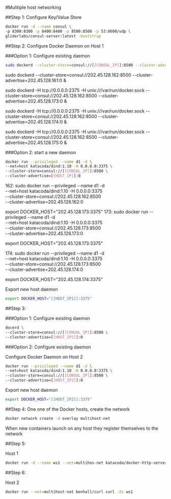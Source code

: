#Mulitiple host networking 


##Step 1:
Configure Key/Value Store 

```sh
docker run -d --name consul \
-p 8300:8300 -p 8400:8400 -p 8500:8500 -p 53:8600/udp \
gliderlabs/consul-server:latest -bootstrap
```

##Step 2:
Configure Docker Daemon on Host 1

###Option 1: Configure existing daemon

```sh
sudo dockerd --cluster-store=consul://[[CONSUL_IP]]:8500 --cluster-advertise=[[HOST_IP1]]:0
```

sudo dockerd --cluster-store=consul://202.45.128.162:8500 --cluster-advertise=202.45.128.161:0 &

sudo dockerd -H tcp://0.0.0.0:2375 -H unix:///var/run/docker.sock --cluster-store=consul://202.45.128.162:8500 --cluster-advertise=202.45.128.173:0 &

sudo dockerd -H tcp://0.0.0.0:2375 -H unix:///var/run/docker.sock --cluster-store=consul://202.45.128.162:8500 --cluster-advertise=202.45.128.174:0 &

sudo dockerd -H tcp://0.0.0.0:2375 -H unix:///var/run/docker.sock --cluster-store=consul://202.45.128.162:8500 --cluster-advertise=202.45.128.175:0 &

###Option 2: start a new daemon

```sh
docker run --privileged --name d1 -d \
--net=host katacoda/dind:1.10 -H 0.0.0.0:3375 \
--cluster-store=consul://[[CONSUL_IP]]:8500 \
--cluster-advertise=[[HOST_IP]]:0
```

162:
sudo docker run --privileged --name d1 -d \
--net=host katacoda/dind:1.10 -H 0.0.0.0:3375 \
--cluster-store=consul://202.45.128.162:8500 \
--cluster-advertise=202.45.128.162:0

export DOCKER_HOST="202.45.128.173:3375"
173:
sudo docker run --privileged --name d1 -d \
--net=host katacoda/dind:1.10 -H 0.0.0.0:3375 \
--cluster-store=consul://202.45.128.173:8500 \
--cluster-advertise=202.45.128.173:0

export DOCKER_HOST="202.45.128.173:3375"


174:
sudo docker run --privileged --name d1 -d \
--net=host katacoda/dind:1.10 -H 0.0.0.0:3375 \
--cluster-store=consul://202.45.128.173:8500 \
--cluster-advertise=202.45.128.174:0

export DOCKER_HOST="202.45.128.174:3375"

Export new host daemon
```sh
export DOCKER_HOST="[[HOST_IP1]]:3375"
```
##Step 3:

###Option 1: Configure existing daemon

```sh
docerd \
--cluster-store=consul://[[CONSUL_IP]]:8500 \
--cluster-advertise=[[HOST_IP2]]:0
```
###Option 2: Configure existing daemon

Configure Docker Daemon on Host 2

```sh
docker run --privileged --name d1 -d \
--net=host katacoda/dind:1.10 -H 0.0.0.0:3375 \
--cluster-store=consul://[[CONSUL_IP]]:8500 \
--cluster-advertise=[[HOST_IP2]]:0
```

Export new host daemon
```sh
export DOCKER_HOST="[[HOST_IP2]]:3375"
```

##Step 4:
One one of the Docker hosts, create the network

```sh
docker network create -d overlay multihost-net
```

When new containers launch on any host they register themselves to the network

##Step 5:

Host 1

```sh
docker run -d --name ws1 --net=multihos-net katacoda/docker-http-server
```
##Step 6:

Host 2
```sh
docker run --net=multihost-net benhall/curl curl -Ss ws1
```